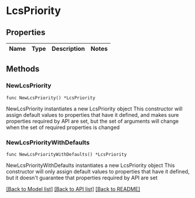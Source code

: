 # LcsPriority

## Properties

Name | Type | Description | Notes
------------ | ------------- | ------------- | -------------

## Methods

### NewLcsPriority

`func NewLcsPriority() *LcsPriority`

NewLcsPriority instantiates a new LcsPriority object
This constructor will assign default values to properties that have it defined,
and makes sure properties required by API are set, but the set of arguments
will change when the set of required properties is changed

### NewLcsPriorityWithDefaults

`func NewLcsPriorityWithDefaults() *LcsPriority`

NewLcsPriorityWithDefaults instantiates a new LcsPriority object
This constructor will only assign default values to properties that have it defined,
but it doesn't guarantee that properties required by API are set


[[Back to Model list]](../README.md#documentation-for-models) [[Back to API list]](../README.md#documentation-for-api-endpoints) [[Back to README]](../README.md)


